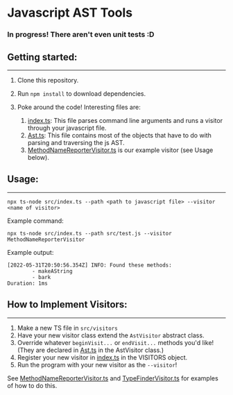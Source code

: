 # Javascript AST Tools

### In progress! There aren't even unit tests :D

## Getting started:
___
1. Clone this repository.

2. Run `npm install` to download dependencies.

3. Poke around the code! Interesting files are:
   1. [index.ts](src/index.ts): This file parses command line arguments and runs a visitor through your javascript file.
   2. [Ast.ts](src/Ast.ts): This file contains most of the objects that have to do with parsing and traversing the js AST.
   3. [MethodNameReporterVisitor.ts](src/visitors/MethodNameReporterVisitor.ts) is our example visitor (see Usage below).

## Usage:
___
`npx ts-node src/index.ts --path <path to javascript file> --visitor <name of visitor>`

Example command: 

`npx ts-node src/index.ts --path src/test.js --visitor MethodNameReporterVisitor`

Example output:

```text
[2022-05-31T20:50:56.354Z] INFO: Found these methods: 
        - makeAString
        - bark
Duration: 1ms
```

## How to Implement Visitors:
___
1. Make a new TS file in `src/visitors`
2. Have your new visitor class extend the `AstVisitor` abstract class.
3. Override whatever `beginVisit...` or `endVisit...` methods you'd like! (They are declared in [Ast.ts](src/Ast.ts) in the AstVisitor class.)
4. Register your new visitor in [index.ts](src/index.ts) in the VISITORS object.
5. Run the program with your new visitor as the `--visitor`!

See [MethodNameReporterVisitor.ts](src/visitors/MethodNameReporterVisitor.ts) and [TypeFinderVisitor.ts](src/visitors/TypeFinderVisitor.ts) for examples of how to do this.
